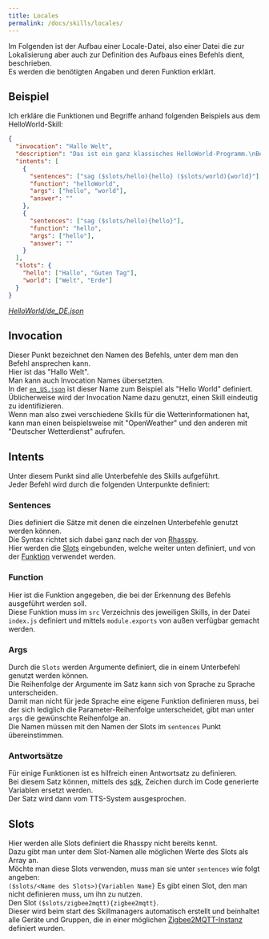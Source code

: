 ```yaml
---
title: Locales
permalink: /docs/skills/locales/
---
```


Im Folgenden ist der Aufbau einer Locale-Datei, also einer Datei die zur Lokalisierung aber auch zur Definition des Aufbaus eines Befehls dient, beschrieben.  
Es werden die benötigten Angaben und deren Funktion erklärt.  


## Beispiel

Ich erkläre die Funktionen und Begriffe anhand folgenden Beispiels aus dem HelloWorld-Skill:  

````json
{
  "invocation": "Hallo Welt",
  "description": "Das ist ein ganz klassisches HelloWorld-Programm.\nBenutzte einen der unteren Sätze um es auszuprobieren.",
  "intents": [
    {
      "sentences": ["sag ($slots/hello){hello} ($slots/world){world}"],
      "function": "helloWorld",
      "args": ["hello", "world"],
      "answer": ""
    },
    {
      "sentences": ["sag ($slots/hello){hello}"],
      "function": "hello",
      "args": ["hello"],
      "answer": ""
    }
  ],
  "slots": {
    "hello": ["Hallo", "Guten Tag"],
    "world": ["Welt", "Erde"]
  }
}
````
*[HelloWorld/de_DE.json](https://github.com/fwehn/pp-voiceassistant/blob/main/src/server/skills/HelloWorld/1.0/locales/de_DE.json)*

## Invocation
Dieser Punkt bezeichnet den Namen des Befehls, unter dem man den Befehl ansprechen kann.  
Hier ist das "Hallo Welt".  
Man kann auch Invocation Names übersetzten.  
In der [``en_US.json``](https://github.com/fwehn/pp-voiceassistant/blob/main/src/server/skills/HelloWorld/1.0/locales/en_US.json) ist dieser Name zum Beispiel als "Hello World" definiert.  
Üblicherweise wird der Invocation Name dazu genutzt, einen Skill eindeutig zu identifizieren.  
Wenn man also zwei verschiedene Skills für die Wetterinformationen hat, kann man einen beispielsweise mit "OpenWeather" und den anderen mit "Deutscher Wetterdienst" aufrufen.  

## Intents
Unter diesem Punkt sind alle Unterbefehle des Skills aufgeführt.  
Jeder Befehl wird durch die folgenden Unterpunkte definiert:

### Sentences
Dies definiert die Sätze mit denen die einzelnen Unterbefehle genutzt werden können.  
Die Syntax richtet sich dabei ganz nach der von [Rhasspy](https://rhasspy.readthedocs.io/en/latest/training/).  
Hier werden die [Slots](#slots) eingebunden, welche weiter unten definiert, und von der [Funktion](#function) verwendet werden.

### Function
Hier ist die Funktion angegeben, die bei der Erkennung des Befehls ausgeführt werden soll.  
Diese Funktion muss im ``src`` Verzeichnis des jeweiligen Skills, in der Datei ``index.js`` definiert und mittels ``module.exports`` von außen verfügbar gemacht werden.  

### Args
Durch die ``Slots`` werden Argumente definiert, die in einem Unterbefehl genutzt werden können.  
Die Reihenfolge der Argumente im Satz kann sich von Sprache zu Sprache unterscheiden.  
Damit man nicht für jede Sprache eine eigene Funktion definieren muss, bei der sich lediglich die Parameter-Reihenfolge unterscheidet, gibt man unter ``args`` die gewünschte Reihenfolge an.  
Die Namen müssen mit den Namen der Slots im ``sentences`` Punkt übereinstimmen.  

### Antwortsätze
Für einige Funktionen ist es hilfreich einen Antwortsatz zu definieren.  
Bei diesem Satz können, mittels des [sdk](./sdk.md#antwort-generieren), Zeichen durch im Code generierte Variablen ersetzt werden.  
Der Satz wird dann vom TTS-System ausgesprochen.

## Slots
Hier werden alle Slots definiert die Rhasspy nicht bereits kennt.  
Dazu gibt man unter dem Slot-Namen alle möglichen Werte des Slots als Array an.  
Möchte man diese Slots verwenden, muss man sie unter ``sentences`` wie folgt angeben:  
``($slots/<Name des Slots>){Variablen Name}``
Es gibt einen Slot, den man nicht definieren muss, um ihn zu nutzen.  
Den Slot ``($slots/zigbee2mqtt){zigbee2mqtt}``.  
Dieser wird beim start des Skillmanagers automatisch erstellt und beinhaltet alle Geräte und Gruppen, die in einer möglichen [Zigbee2MQTT-Instanz](https://zigbee2mqtt.io/) definiert wurden.

